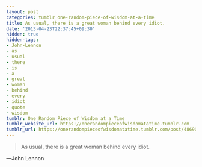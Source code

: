 ```yaml
---
layout: post
categories: tumblr one-random-piece-of-wisdom-at-a-time
title: As usual, there is a great woman behind every idiot.
date: '2013-04-23T22:37:45+09:30'
hidden: true
hidden-tags:
- John-Lennon
- as
- usual
- there
- is
- a
- great
- woman
- behind
- every
- idiot
- quote
- wisdom
tumblr: One Random Piece of Wisdom at a Time
tumblr_website_url: https://onerandompieceofwisdomatatime.tumblr.com
tumblr_url: https://onerandompieceofwisdomatatime.tumblr.com/post/48690695875/as-usual-there-is-a-great-woman-behind-every
---
```

> As usual, there is a great woman behind every idiot.

—John Lennon
